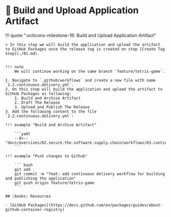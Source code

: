 # :test_tube: Build and Upload Application Artifact

!!! quote ":octicons-milestone-16: Build and Upload Application Artifact"

    > In this step we will build the application and upload the artifact to GitHub Packages once the release tag is created on step [Create Tag Step](./01.md).


    !!! note
        We will continue working on the same branch `feature/tetris-game`.

    1. Navigate to `.github/workflows` and create a new file with name `2.2.continuous.delivery.yml`.
    2. On this step will build the application and upload the artifact to GitHub Packages as following:
        1. Build and Archive Artifact
        2. Draft The Release
        3. Upload and Publish The Release
    3. Add the following content to the file `2.2.continuous.delivery.yml`:

    !!! example "Build and Archive Artifact"

        ```yaml
        --8<-- "docs/exercises/02.secure.the.software.supply.chain/workflows/03.continuous.delivery.yml"
        ```

    !!! example "Push changes to Github"

        ``` bash
        git add .
        git commit -m "feat: add continuous delivery workflow for building and publishing the application"
        git push origin feature/tetris-game
        ```

    ## :books: Resources

    - [GitHub Packages](https://docs.github.com/en/packages/guides/about-github-container-registry)
